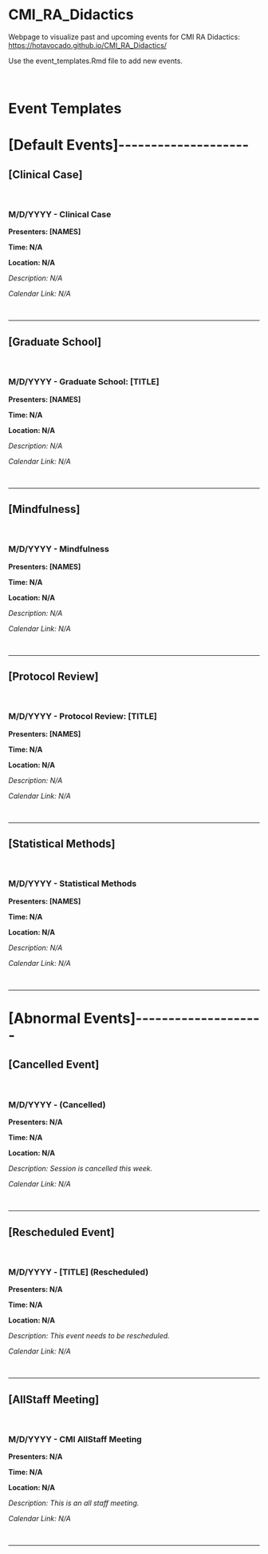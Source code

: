 # CMI_RA_Didactics
Webpage to visualize past and upcoming events for CMI RA Didactics:
https://hotavocado.github.io/CMI_RA_Didactics/

Use the event_templates.Rmd file to add new events.

<br>

# Event Templates

# [Default Events]--------------------

## [Clinical Case]

<br>

### **M/D/YYYY - Clinical Case**

**Presenters: [NAMES]**

**Time: N/A**

**Location: N/A**

*Description: N/A*

*Calendar Link: N/A*

<br>

- - - 

## [Graduate School]

<br>

### **M/D/YYYY - Graduate School: [TITLE]**

**Presenters: [NAMES]**

**Time: N/A**

**Location: N/A**

*Description: N/A*

*Calendar Link: N/A*

<br>

- - - 

## [Mindfulness]

<br>

### **M/D/YYYY - Mindfulness**

**Presenters: [NAMES]**

**Time: N/A**

**Location: N/A**

*Description: N/A*

*Calendar Link: N/A*

<br>

- - - 

## [Protocol Review] 

<br>

### **M/D/YYYY - Protocol Review: [TITLE]**

**Presenters: [NAMES]**

**Time: N/A**

**Location: N/A**

*Description: N/A*

*Calendar Link: N/A*

<br>

- - - 

## [Statistical Methods]

<br>

### **M/D/YYYY - Statistical Methods**

**Presenters: [NAMES]**

**Time: N/A**

**Location: N/A**

*Description: N/A*

*Calendar Link: N/A*

<br>

- - - 

# [Abnormal Events]--------------------

## [Cancelled Event]

<br>

### **M/D/YYYY - (Cancelled)**

**Presenters: N/A**

**Time: N/A**

**Location: N/A**

*Description: Session is cancelled this week.*

*Calendar Link: N/A*

<br>

- - - 

## [Rescheduled Event]

<br>

### **M/D/YYYY - [TITLE] (Rescheduled)**

**Presenters: N/A**

**Time: N/A**

**Location: N/A**

*Description: This event needs to be rescheduled.*

*Calendar Link: N/A*

<br>

- - -

## [AllStaff Meeting]

<br>

### **M/D/YYYY - CMI AllStaff Meeting**

**Presenters: N/A**

**Time: N/A**

**Location: N/A**

*Description: This is an all staff meeting.*

*Calendar Link: N/A*

<br>

- - -

